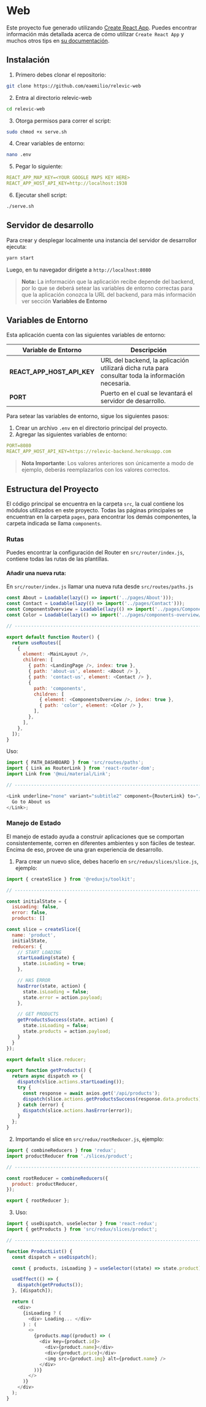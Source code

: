 # Web
Este proyecto fue generado utilizando [Create React App](https://github.com/facebook/create-react-app).
Puedes encontrar información más detallada acerca de cómo utilizar `Create React App` y muchos otros tips en [su documentación](https://facebook.github.io/create-react-app/).

## Instalación

1. Primero debes clonar el repositorio:
```sh
git clone https://github.com/eaemilio/relevic-web
```

2. Entra al directorio relevic-web
```sh
cd relevic-web
```

3. Otorga permisos para correr el script:
```sh
sudo chmod +x serve.sh
```

4. Crear variables de entorno:
```sh
nano .env
```

5. Pegar lo siguiente:
```yaml
REACT_APP_MAP_KEY=<YOUR GOOGLE MAPS KEY HERE>
REACT_APP_HOST_API_KEY=http://localhost:1938
```

6. Ejecutar shell script:
```sh
./serve.sh
```

## Servidor de desarrollo

Para crear y desplegar localmente una instancia del servidor de desarrollor ejecuta:

```sh
yarn start
```

Luego, en tu navegador dirígete a `http://localhost:8080`

>  **Nota:** La información que la aplicación recibe depende del backend, por lo que se deberá setear las variables de entorno correctas para que la aplicación conozca la URL del backend, para más información ver sección **Variables de Entorno**

## Variables de Entorno

Esta aplicación cuenta con las siguientes variables de entorno:

| Variable de Entorno | Descripción |
|--|--|
| **REACT_APP_HOST_API_KEY** | URL del backend, la aplicación utilizará dicha ruta para consultar toda la información necesaria.  |
| **PORT** | Puerto en el cual se levantará el servidor de desarrollo. |

Para setear las variables de entorno, sigue los siguientes pasos:

1. Crear un archivo `.env` en el directorio principal del proyecto.
2. Agregar las siguientes variables de entorno:
   
```yaml
PORT=8080
REACT_APP_HOST_API_KEY=https://relevic-backend.herokuapp.com
```

> **Nota Importante**: Los valores anteriores son únicamente a modo de ejemplo, deberás reemplazarlos con los valores correctos. 

## Estructura del Proyecto
El código principal se encuentra en la carpeta `src`, la cual contiene los módulos utilizados en este proyecto. Todas las páginas principales se encuentran en la carpeta `pages`, para encontrar los demás componentes, la carpeta indicada se llama `components`.

### Rutas
Puedes encontrar la configuración del Router en `src/router/index.js`, contiene todas las rutas de las plantillas.

#### Añadir una nueva ruta:
En `src/router/index.js` llamar una nueva ruta desde `src/routes/paths.js`

```javascript
const About = Loadable(lazy(() => import('../pages/About')));
const Contact = Loadable(lazy(() => import('../pages/Contact')));
const ComponentsOverview = Loadable(lazy(() => import('../pages/ComponentsOverview')));
const Color = Loadable(lazy(() => import('../pages/components-overview/foundations/FoundationColor')));

// ----------------------------------------------------------------------

export default function Router() {
  return useRoutes([
    {
      element: <MainLayout />,
      children: [
        { path: <LandingPage />, index: true },
        { path: 'about-us', element: <About /> },
        { path: 'contact-us', element: <Contact /> },
        {
          path: 'components',
          children: [
            { element: <ComponentsOverview />, index: true },
            { path: 'color', element: <Color /> },
          ],
        },
      ],
    },
  ]);
}
```

Uso:
```javascript
import { PATH_DASHBOARD } from 'src/routes/paths';
import { Link as RouterLink } from 'react-router-dom';
import Link from '@mui/material/Link';

// ----------------------------------------------------------------------

<Link underline="none" variant="subtitle2" component={RouterLink} to="/about-us">
  Go to About us
</Link>;
```

### Manejo de Estado

El manejo de estado ayuda a construir aplicaciones que se comportan consistentemente, corren en diferentes ambientes y son fáciles de testear. Encima de eso, provee de una gran experiencia de desarrollo.

1. Para crear un nuevo slice, debes hacerlo en `src/redux/slices/slice.js`, ejemplo:

```javascript
import { createSlice } from '@reduxjs/toolkit';

// ----------------------------------------------------------------------

const initialState = {
  isLoading: false,
  error: false,
  products: []

const slice = createSlice({
  name: 'product',
  initialState,
  reducers: {
    // START LOADING
    startLoading(state) {
      state.isLoading = true;
    },

    // HAS ERROR
    hasError(state, action) {
      state.isLoading = false;
      state.error = action.payload;
    },

    // GET PRODUCTS
    getProductsSuccess(state, action) {
      state.isLoading = false;
      state.products = action.payload;
    }
  }
});

export default slice.reducer;

export function getProducts() {
  return async dispatch => {
    dispatch(slice.actions.startLoading());
    try {
      const response = await axios.get('/api/products');
      dispatch(slice.actions.getProductsSuccess(response.data.products));
    } catch (error) {
      dispatch(slice.actions.hasError(error));
    }
  };
}
```

2. Importando el slice en `src/redux/rootReducer.js`, ejemplo:
```javascript
import { combineReducers } from 'redux';
import productReducer from './slices/product';

// ----------------------------------------------------------------------

const rootReducer = combineReducers({
  product: productReducer,
});

export { rootReducer };
```

3. Uso:
```javascript
import { useDispatch, useSelector } from 'react-redux';
import { getProducts } from 'src/redux/slices/product';

// ----------------------------------------------------------------------

function ProductList() {
  const dispatch = useDispatch();

  const { products, isLoading } = useSelector((state) => state.product);

  useEffect(() => {
    dispatch(getProducts());
  }, [dispatch]);

  return (
    <div>
      {isLoading ? (
        <div> Loading... </div>
      ) : (
        <>
          {products.map((product) => (
            <div key={product.id}>
              <div>{product.name}</div>
              <div>{product.price}</div>
              <img src={product.img} alt={product.name} />
            </div>
          ))}
        </>
      )}
    </div>
  );
}
```
